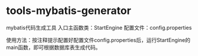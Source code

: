 # tools-mybatis-generator
mybatis代码生成工具
入口主函数类：StartEngine
配置文件：config.properties

使用方法：按注释提示配置好配置文件config.properties后，运行StartEngine的main函数，即可根据数据库表生成代码。

